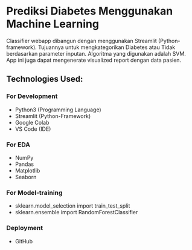 # **Prediksi Diabetes Menggunakan Machine Learning**

Classifier webapp dibangun dengan menggunakan Streamlit (Python-framework). Tujuannya untuk mengkategorikan Diabetes atau Tidak berdasarkan parameter inputan. Algoritma yang digunakan adalah SVM. App ini juga dapat mengenerate visualized report dengan data pasien.


## **Technologies Used:**

### For Development
* Python3 (Programming Language)
* Streamlit (Python-Framework)
* Google Colab
* VS Code (IDE)

### For EDA
* NumPy
* Pandas
* Matplotlib
* Seaborn

### For Model-training
* sklearn.model_selection import train_test_split
* sklearn.ensemble import RandomForestClassifier



### Deployment
* GitHub


